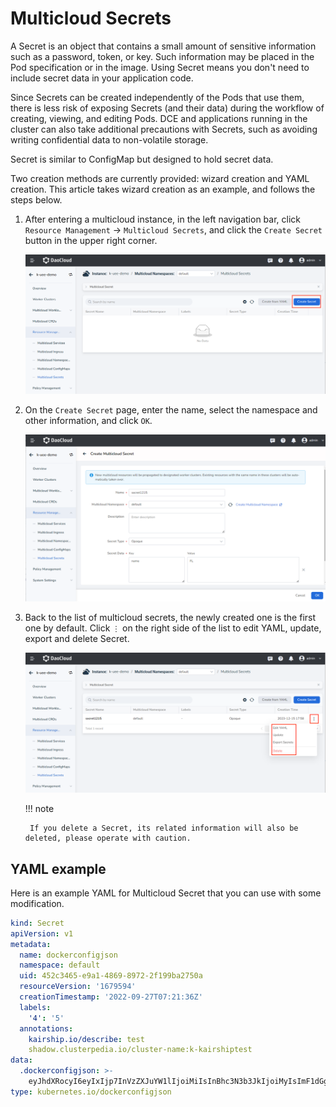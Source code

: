 # Multicloud Secrets

A Secret is an object that contains a small amount of sensitive information such as a password, token, or key.
Such information may be placed in the Pod specification or in the image.
Using Secret means you don't need to include secret data in your application code.

Since Secrets can be created independently of the Pods that use them, there is less risk of exposing Secrets (and their data) during the workflow of creating, viewing, and editing Pods.
DCE and applications running in the cluster can also take additional precautions with Secrets, such as avoiding writing confidential data to non-volatile storage.

Secret is similar to ConfigMap but designed to hold secret data.

Two creation methods are currently provided: wizard creation and YAML creation. This article takes wizard creation as an example, and follows the steps below.

1. After entering a multicloud instance, in the left navigation bar, click `Resource Management` -> `Multicloud Secrets`, and click the `Create Secret` button in the upper right corner.

    ![Create Secret](../images/secret01.png)

2. On the `Create Secret` page, enter the name, select the namespace and other information, and click `OK`.

    ![Fill Info](../images/secret02.png)

3. Back to the list of multicloud secrets, the newly created one is the first one by default. Click `⋮` on the right side of the list to edit YAML, update, export and delete Secret.

    ![Update/Delete](../images/secret03.png)

    !!! note

        If you delete a Secret, its related information will also be deleted, please operate with caution.

## YAML example

Here is an example YAML for Multicloud Secret that you can use with some modification.

```yaml
kind: Secret
apiVersion: v1
metadata:
  name: dockerconfigjson
  namespace: default
  uid: 452c3465-e9a1-4869-8972-2f199ba2750a
  resourceVersion: '1679594'
  creationTimestamp: '2022-09-27T07:21:36Z'
  labels:
    '4': '5'
  annotations:
    kairship.io/describe: test
    shadow.clusterpedia.io/cluster-name:k-kairshiptest
data:
  .dockerconfigjson: >-
    eyJhdXRocyI6eyIxIjp7InVzZXJuYW1lIjoiMiIsInBhc3N3b3JkIjoiMyIsImF1dGgiOiJNam96In19fQ==
type: kubernetes.io/dockerconfigjson
```
